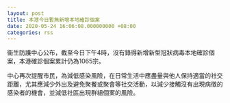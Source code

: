 ```yaml
---
layout: post
title: 本港今日暫無新增本地確診個案
date: 2020-05-24 16:06:08.000000000 +08:00
categories: rss
---
```


衞生防護中心公布，截至今日下午4時，沒有錄得新增新型冠狀病毒本地確診個案，本港確診個案累計仍為1065宗。
 
中心再次提醒市民，為減低感染風險，在日常生活中應盡量與他人保持適當的社交距離，尤其應減少外出及避免聚餐或聚會等社交活動，以減少接觸沒有出現病徵的感染者的機會，並減低社區出現群組個案的風險。
